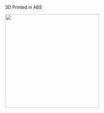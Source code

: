 3D Printed in ABS

<img src="https://github.com/nchlssmsn/DIYTools/Alignment/alignmenttool.PNG?raw=true" width="300"/>
